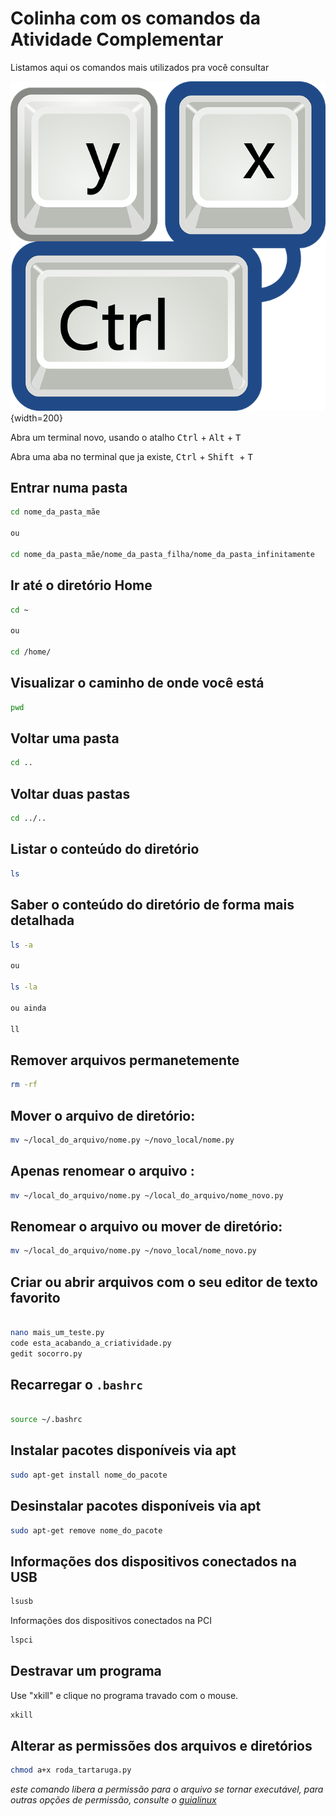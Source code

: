 # Colinha com os comandos da Atividade Complementar

Listamos aqui os comandos mais utilizados pra você consultar 


![referencia](https://github.com/liciascl/Linuxbasico/blob/master/docs-src/img/atalhos.png){width=200}




Abra um terminal novo, usando o atalho <kbd>Ctrl</kbd> + <kbd>Alt</kbd> + <kbd>T</kbd>



Abra uma aba no terminal que ja existe, <kbd>Ctrl</kbd> + <kbd>Shift </kbd> + <kbd>T</kbd>


## Entrar numa pasta

```bash
cd nome_da_pasta_mãe

ou

cd nome_da_pasta_mãe/nome_da_pasta_filha/nome_da_pasta_infinitamente

```

## Ir até o diretório Home


```bash
cd ~

ou

cd /home/

```

## Visualizar o caminho de onde você está

```bash
pwd

```

## Voltar uma pasta

```bash
cd ..

```

## Voltar duas pastas

```bash
cd ../..

```

## Listar o conteúdo do diretório


```bash
ls

```

## Saber o conteúdo do diretório de forma mais detalhada


```bash
ls -a

ou

ls -la

ou ainda

ll

```

## Remover arquivos permanetemente

```bash
rm -rf

```


## Mover o arquivo de diretório:


```bash
mv ~/local_do_arquivo/nome.py ~/novo_local/nome.py

```


## Apenas renomear o arquivo :


```bash
mv ~/local_do_arquivo/nome.py ~/local_do_arquivo/nome_novo.py

```

## Renomear o arquivo ou mover de diretório:


```bash
mv ~/local_do_arquivo/nome.py ~/novo_local/nome_novo.py

```

## Criar ou abrir arquivos com o seu editor de texto favorito

```bash

nano mais_um_teste.py
code esta_acabando_a_criatividade.py
gedit socorro.py


```

## Recarregar o  `.bashrc `

```bash

source ~/.bashrc

```

## Instalar pacotes disponíveis via apt


```bash
sudo apt-get install nome_do_pacote

```


## Desinstalar pacotes disponíveis via apt

```bash
sudo apt-get remove nome_do_pacote

```

## Informações dos dispositivos conectados na USB 

```bash
lsusb

```
Informações dos dispositivos conectados na PCI

```bash
lspci

```

## Destravar um programa 

Use "xkill" e clique no programa travado com o mouse.


```bash
xkill

```

## Alterar as permissões dos arquivos e diretórios


```bash
chmod a+x roda_tartaruga.py

```
*este comando libera a permissão para o arquivo se tornar executável, para outras opções de permissão, consulte o [guialinux](https://guialinux.uniriotec.br/chmod/)*


